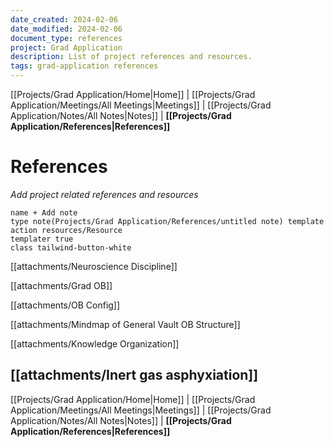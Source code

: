 ```yaml
---
date_created: 2024-02-06
date_modified: 2024-02-06
document_type: references
project: Grad Application
description: List of project references and resources.
tags: grad-application references
---
```

[[Projects/Grad Application/Home|Home]] | [[Projects/Grad Application/Meetings/All Meetings|Meetings]] | [[Projects/Grad Application/Notes/All Notes|Notes]] | **[[Projects/Grad Application/References|References]]**
# References
*Add project related references and resources*
```button
name + Add note
type note(Projects/Grad Application/References/untitled note) template
action resources/Resource
templater true
class tailwind-button-white
```
[[attachments/Neuroscience Discipline]]

[[attachments/Grad OB]]

[[attachments/OB Config]]

[[attachments/Mindmap of General Vault OB Structure]]

[[attachments/Knowledge Organization]]

[[attachments/Inert gas asphyxiation]]
---
[[Projects/Grad Application/Home|Home]] | [[Projects/Grad Application/Meetings/All Meetings|Meetings]] | [[Projects/Grad Application/Notes/All Notes|Notes]] | **[[Projects/Grad Application/References|References]]**